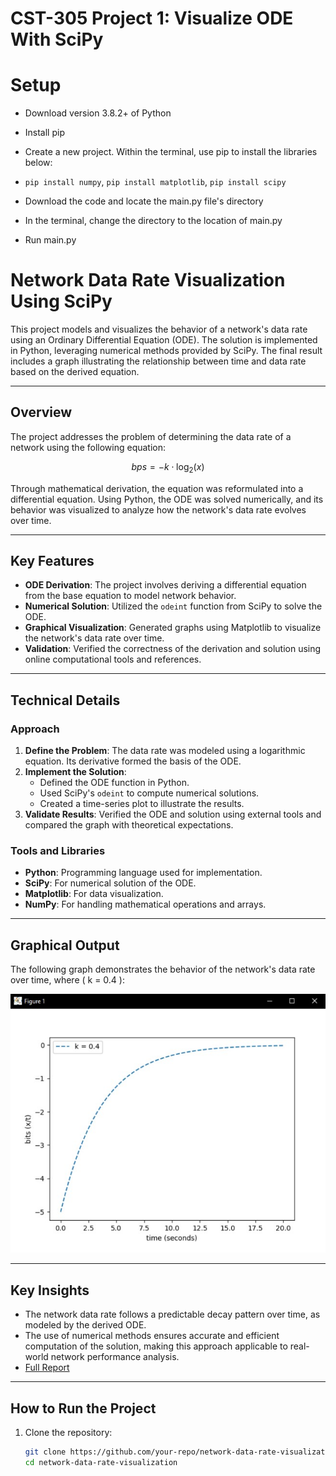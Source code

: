 # CST-305 Project 1: Visualize ODE With SciPy

# Setup
* Download version 3.8.2+ of Python 
* Install pip
* Create a new project. Within the terminal, use pip to install the libraries below:

* `pip install numpy`, `pip install matplotlib`, `pip install scipy`

* Download the code and locate the main.py file's directory
* In the terminal, change the directory to the location of main.py
* Run main.py


# Network Data Rate Visualization Using SciPy

This project models and visualizes the behavior of a network's data rate using an Ordinary Differential Equation (ODE). The solution is implemented in Python, leveraging numerical methods provided by SciPy. The final result includes a graph illustrating the relationship between time and data rate based on the derived equation.

---

## Overview

The project addresses the problem of determining the data rate of a network using the following equation:

$$
bps = -k \cdot \log_2(x)
$$

Through mathematical derivation, the equation was reformulated into a differential equation. Using Python, the ODE was solved numerically, and its behavior was visualized to analyze how the network's data rate evolves over time.

---

## Key Features

- **ODE Derivation**: The project involves deriving a differential equation from the base equation to model network behavior.
- **Numerical Solution**: Utilized the `odeint` function from SciPy to solve the ODE.
- **Graphical Visualization**: Generated graphs using Matplotlib to visualize the network's data rate over time.
- **Validation**: Verified the correctness of the derivation and solution using online computational tools and references.

---

## Technical Details

### Approach
1. **Define the Problem**: The data rate was modeled using a logarithmic equation. Its derivative formed the basis of the ODE.
2. **Implement the Solution**:
   - Defined the ODE function in Python.
   - Used SciPy's `odeint` to compute numerical solutions.
   - Created a time-series plot to illustrate the results.
3. **Validate Results**: Verified the ODE and solution using external tools and compared the graph with theoretical expectations.

### Tools and Libraries
- **Python**: Programming language used for implementation.
- **SciPy**: For numerical solution of the ODE.
- **Matplotlib**: For data visualization.
- **NumPy**: For handling mathematical operations and arrays.

---

## Graphical Output

The following graph demonstrates the behavior of the network's data rate over time, where \( k = 0.4 \):

![Graph picture](screenshot.jpg)

---

## Key Insights

- The network data rate follows a predictable decay pattern over time, as modeled by the derived ODE.
- The use of numerical methods ensures accurate and efficient computation of the solution, making this approach applicable to real-world network performance analysis.
- [Full Report](https://github.com/AsePlayer/Principles-of-Modeling-and-Simulation/blob/f03f1bf89f0b4d372035ecacf4d00bbba97dbbc2/1%20-%20Visualize%20ODE%20With%20SciPy/Project%201%20%E2%80%93%20Visualize%20ODE%20With%20SciPy%20Document.pdf)

---

## How to Run the Project

1. Clone the repository:
   ```bash
   git clone https://github.com/your-repo/network-data-rate-visualization.git
   cd network-data-rate-visualization
